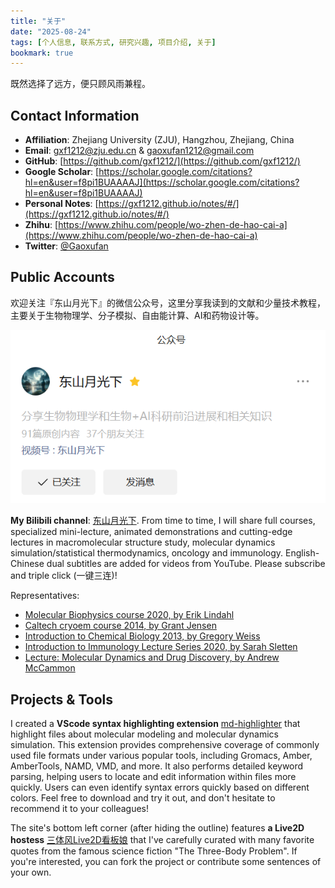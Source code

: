 ```yaml
---
title: "关于"
date: "2025-08-24"
tags: [个人信息, 联系方式, 研究兴趣, 项目介绍, 关于]
bookmark: true
---
```


既然选择了远方，便只顾风雨兼程。

## Contact Information

- **Affiliation**: Zhejiang University (ZJU), Hangzhou, Zhejiang, China
- **Email**: [gxf1212@zju.edu.cn](mailto:gxf1212@zju.edu.cn) & [gaoxufan1212@gmail.com](mailto:gaoxufan1212@gmail.com)
- **GitHub**: [https://github.com/gxf1212/](https://github.com/gxf1212/)
- **Google Scholar**: [https://scholar.google.com/citations?hl=en&user=f8pi1BUAAAAJ](https://scholar.google.com/citations?hl=en&user=f8pi1BUAAAAJ)
- **Personal Notes**: [https://gxf1212.github.io/notes/#/](https://gxf1212.github.io/notes/#/)
- **Zhihu**: [https://www.zhihu.com/people/wo-zhen-de-hao-cai-a](https://www.zhihu.com/people/wo-zhen-de-hao-cai-a)
- **Twitter**: [@Gaoxufan](https://twitter.com/XufanGao)

## Public Accounts

欢迎关注『东山月光下』的微信公众号，这里分享我读到的文献和少量技术教程，主要关于生物物理学、分子模拟、自由能计算、AI和药物设计等。

![](assets/img/dsygx.png)

**My Bilibili channel**: [东山月光下](https://space.bilibili.com/441196634). From time to time, I will share full courses, specialized mini-lecture, animated demonstrations and cutting-edge lectures in macromolecular structure study, molecular dynamics simulation/statistical thermodynamics, oncology and immunology. English-Chinese dual subtitles are added for videos from YouTube. Please subscribe and triple click (一键三连)! 

Representatives:

- [Molecular Biophysics course 2020, by Erik Lindahl](https://www.bilibili.com/video/BV1gL411471e)
- [Caltech cryoem course 2014, by Grant Jensen](https://www.bilibili.com/video/BV143411k7KJ)
- [Introduction to Chemical Biology 2013, by Gregory Weiss](https://www.bilibili.com/video/BV1h34y1n7Rk)
- [Introduction to Immunology Lecture Series 2020, by Sarah Sletten](https://www.bilibili.com/video/BV1Lr4y1h7zN)
- [Lecture: Molecular Dynamics and Drug Discovery, by Andrew McCammon](https://www.bilibili.com/video/BV1Fq4y1A7Sc)

## Projects & Tools

I created a **VScode syntax highlighting extension** [md-highlighter](https://marketplace.visualstudio.com/items?itemName=gxf1212.md-highlighter) that highlight files about molecular modeling and molecular dynamics simulation. This extension provides comprehensive coverage of commonly used file formats under various popular tools, including Gromacs, Amber, AmberTools, NAMD, VMD, and more. It also performs detailed keyword parsing, helping users to locate and edit information within files more quickly. Users can even identify syntax errors quickly based on different colors. Feel free to download and try it out, and don't hesitate to recommend it to your colleagues!

The site's bottom left corner (after hiding the outline) features **a Live2D hostess** [三体风Live2D看板娘](https://github.com/gxf1212/live2d-widget) that I've carefully curated with many favorite quotes from the famous science fiction "The Three-Body Problem". If you're interested, you can fork the project or contribute some sentences of your own.